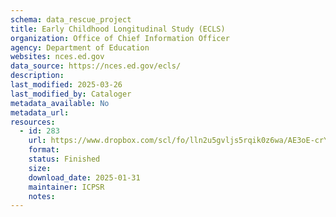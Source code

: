 ```yaml
---
schema: data_rescue_project 
title: Early Childhood Longitudinal Study (ECLS)
organization: Office of Chief Information Officer
agency: Department of Education
websites: nces.ed.gov
data_source: https://nces.ed.gov/ecls/
description: 
last_modified: 2025-03-26
last_modified_by: Cataloger
metadata_available: No
metadata_url: 
resources:
  - id: 283
    url: https://www.dropbox.com/scl/fo/lln2u5gvljs5rqik0z6wa/AE3oE-crYW3Aloixa3QV2jY?rlkey=vpxvk6lns1uwjtzae0b1uwfts&dl=0
    format: 
    status: Finished
    size: 
    download_date: 2025-01-31
    maintainer: ICPSR
    notes: 
---
```

